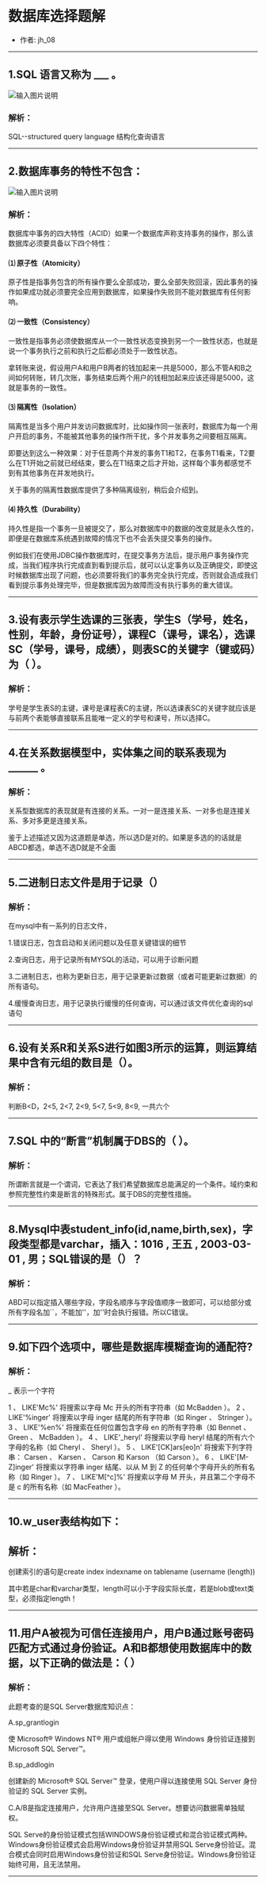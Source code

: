 # 数据库选择题解

- 作者: jh_08

-----

## 1.SQL 语言又称为 ___ 。

![输入图片说明](%E5%9B%BE%E7%89%87/1-选择.png)

### 解析：

SQL--structured query language 结构化查询语言



------



## 2.数据库事务的特性不包含：

![输入图片说明](%E5%9B%BE%E7%89%87/2-选择.png)

### 解析：

数据库中事务的四大特性（ACID）如果一个数据库声称支持事务的操作，那么该数据库必须要具备以下四个特性：

#### ⑴ 原子性（Atomicity）

原子性是指事务包含的所有操作要么全部成功，要么全部失败回滚，因此事务的操作如果成功就必须要完全应用到数据库，如果操作失败则不能对数据库有任何影响。

#### ⑵ 一致性（Consistency）

一致性是指事务必须使数据库从一个一致性状态变换到另一个一致性状态，也就是说一个事务执行之前和执行之后都必须处于一致性状态。

拿转账来说，假设用户A和用户B两者的钱加起来一共是5000，那么不管A和B之间如何转账，转几次账，事务结束后两个用户的钱相加起来应该还得是5000，这就是事务的一致性。

#### ⑶ 隔离性（Isolation）

隔离性是当多个用户并发访问数据库时，比如操作同一张表时，数据库为每一个用户开启的事务，不能被其他事务的操作所干扰，多个并发事务之间要相互隔离。

即要达到这么一种效果：对于任意两个并发的事务T1和T2，在事务T1看来，T2要么在T1开始之前就已经结束，要么在T1结束之后才开始，这样每个事务都感觉不到有其他事务在并发地执行。

关于事务的隔离性数据库提供了多种隔离级别，稍后会介绍到。

#### ⑷ 持久性（Durability）

持久性是指一个事务一旦被提交了，那么对数据库中的数据的改变就是永久性的，即便是在数据库系统遇到故障的情况下也不会丢失提交事务的操作。

例如我们在使用JDBC操作数据库时，在提交事务方法后，提示用户事务操作完成，当我们程序执行完成直到看到提示后，就可以认定事务以及正确提交，即使这时候数据库出现了问题，也必须要将我们的事务完全执行完成，否则就会造成我们看到提示事务处理完毕，但是数据库因为故障而没有执行事务的重大错误。



----



## 3.设有表示学生选课的三张表，学生S（学号，姓名，性别，年龄，身份证号），课程C（课号，课名），选课SC（学号，课号，成绩），则表SC的关键字（键或码）为（  ）。



### 解析：

学号是学生表S的主键，课号是课程表C的主键，所以选课表SC的关键字就应该是与前两个表能够直接联系且能唯一定义的学号和课号，所以选择C。

------



## 4.在关系数据模型中，实体集之间的联系表现为 ______ 。



### 解析：

关系型数据库的表现就是有连接的关系。一对一是连接关系、一对多也是连接关系、多对多更是连接关系。

鉴于上述描述又因为这道题是单选，所以选D是对的。如果是多选的的话就是ABCD都选，单选不选D就是不全面



------

## 5.二进制日志文件是用于记录（）



### 解析：

在mysql中有一系列的日志文件，

1.错误日志，包含启动和关闭问题以及任意关键错误的细节

2.查询日志，用于记录所有MYSQL的活动，可以用于诊断问题

3.二进制日志，也称为更新日志，用于记录更新过数据（或者可能更新过数据）的所有语句。

4.缓慢查询日志，用于记录执行缓慢的任何查询，可以通过该文件优化查询的sql语句

------



## 6.设有关系R和关系S进行如图3所示的运算，则运算结果中含有元组的数目是（）。





### 解析：

判断B<D，2<5, 2<7, 2<9, 5<7, 5<9, 8<9, 一共六个



------



## 7.SQL 中的“断言”机制属于DBS的（ ）。





### 解析：

所谓断言就是一个谓词，它表达了我们希望数据库总能满足的一个条件。域约束和参照完整性约束是断言的特殊形式。属于DBS的完整性措施。



------



## 8.Mysql中表student_info(id,name,birth,sex)，字段类型都是varchar，插入：1016 , 王五 , 2003-03-01 , 男；SQL错误的是（）？



### 解析：

ABD可以指定插入哪些字段，字段名顺序与字段值顺序一致即可，可以给部分或所有字段名加``，不能加''，加''时会执行报错。所以C错误。

------



## 9.如下四个选项中，哪些是数据库模糊查询的通配符?



### 解析：

 _  表示一个字符

1 、 LIKE'Mc%' 将搜索以字母 Mc 开头的所有字符串（如 McBadden ）。 
2 、 LIKE'%inger' 将搜索以字母 inger 结尾的所有字符串（如 Ringer 、 Stringer ）。 
3 、 LIKE'%en%' 将搜索在任何位置包含字母 en 的所有字符串（如 Bennet 、 Green 、 McBadden ）。 
4 、 LIKE'_heryl' 将搜索以字母 heryl 结尾的所有六个字母的名称（如 Cheryl 、 Sheryl ）。 
5 、 LIKE'[CK]ars[eo]n' 将搜索下列字符串： Carsen 、 Karsen 、 Carson 和 Karson （如 Carson ）。 
6 、 LIKE'[M-Z]inger' 将搜索以字符串 inger 结尾、以从 M 到 Z 的任何单个字母开头的所有名称（如 Ringer ）。 
7 、 LIKE'M[^c]%' 将搜索以字母 M 开头，并且第二个字母不是 c 的所有名称（如 MacFeather ）。 

------



## 10.w_user表结构如下：



## 解析：

创建索引的语句是create index indexname on tablename (username (length))

其中若是char和varchar类型，length可以小于字段实际长度，若是blob或text类型，必须指定length！


------

## 11.用户A被视为可信任连接用户，用户B通过账号密码匹配方式通过身份验证。A和B都想使用数据库中的数据，以下正确的做法是：（ ）



### 解析：

此题考查的是SQL Server数据库知识点：

A.sp_grantlogin

使 Microsoft® Windows NT® 用户或组帐户得以使用 Windows 身份验证连接到 Microsoft SQL Server™。

B.sp_addlogin

创建新的 Microsoft® SQL Server™ 登录，使用户得以连接使用 SQL Server 身份验证的 SQL Server 实例。

C.A/B是指定连接用户，允许用户连接至SQL Server。想要访问数据需单独赋权。



SQL Serve的身份验证模式包括WINDOWS身份验证模式和混合验证模式两种。Windows身份验证模式会启用Windows身份验证并禁用SQL Serve身份验证。混合模式会同时启用Windows身份验证和SQL Serve身份验证。Windows身份验证始终可用，且无法禁用。

------



